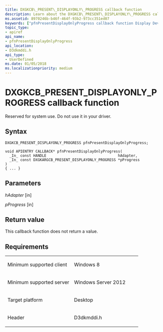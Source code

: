 ```yaml
---
title: DXGKCB\_PRESENT\_DISPLAYONLY\_PROGRESS callback function
description: Learn about the DXGKCB\_PRESENT\_DISPLAYONLY\_PROGRESS callback function, which is reserved for system use. Do not use it in your driver.
ms.assetid: 8970246b-b46f-464f-93b2-973cc351ed07
keywords: ["pfnPresentDisplayOnlyProgress callback function Display Devices", "DXGKCB_PRESENT_DISPLAYONLY_PROGRESS"]
topic_type:
- apiref
api_name:
- pfnPresentDisplayOnlyProgress
api_location:
- D3dkmddi.h
api_type:
- UserDefined
ms.date: 01/05/2018
ms.localizationpriority: medium
---
```


# DXGKCB\_PRESENT\_DISPLAYONLY\_PROGRESS callback function


Reserved for system use. Do not use it in your driver.

Syntax
------

```ManagedCPlusPlus
DXGKCB_PRESENT_DISPLAYONLY_PROGRESS pfnPresentDisplayOnlyProgress;

void APIENTRY CALLBACK* pfnPresentDisplayOnlyProgress(
  _In_ const HANDLE                                 hAdapter,
  _In_ const DXGKARGCB_PRESENT_DISPLAYONLY_PROGRESS *pProgress
)
{ ... }
```

Parameters
----------

*hAdapter* \[in\]

*pProgress* \[in\]

Return value
------------

This callback function does not return a value.

Requirements
------------

<table>
<colgroup>
<col width="50%" />
<col width="50%" />
</colgroup>
<tbody>
<tr class="odd">
<td align="left"><p>Minimum supported client</p></td>
<td align="left"><p>Windows 8</p></td>
</tr>
<tr class="even">
<td align="left"><p>Minimum supported server</p></td>
<td align="left"><p>Windows Server 2012</p></td>
</tr>
<tr class="odd">
<td align="left"><p>Target platform</p></td>
<td align="left">Desktop</td>
</tr>
<tr class="even">
<td align="left"><p>Header</p></td>
<td align="left">D3dkmddi.h</td>
</tr>
</tbody>
</table>

 

 






